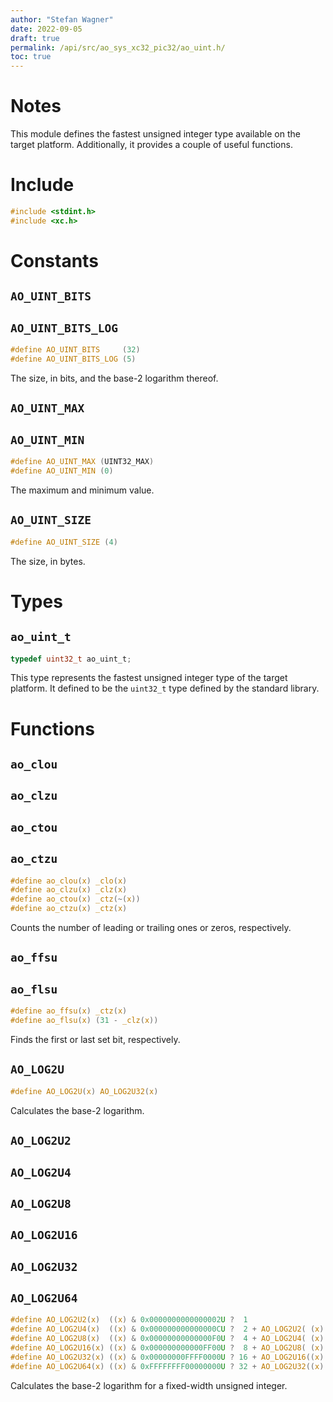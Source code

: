 ```yaml
---
author: "Stefan Wagner"
date: 2022-09-05
draft: true
permalink: /api/src/ao_sys_xc32_pic32/ao_uint.h/
toc: true
---
```


# Notes

This module defines the fastest unsigned integer type available on the target platform. Additionally, it provides a couple of useful functions.

# Include

```c
#include <stdint.h>
#include <xc.h>
```

# Constants

## `AO_UINT_BITS`
## `AO_UINT_BITS_LOG`

```c
#define AO_UINT_BITS     (32)
#define AO_UINT_BITS_LOG (5)
```

The size, in bits, and the base-2 logarithm thereof.

## `AO_UINT_MAX`
## `AO_UINT_MIN`

```c
#define AO_UINT_MAX (UINT32_MAX)
#define AO_UINT_MIN (0)
```

The maximum and minimum value.

## `AO_UINT_SIZE`

```c
#define AO_UINT_SIZE (4)
```

The size, in bytes.

# Types

## `ao_uint_t`

```c
typedef uint32_t ao_uint_t;
```

This type represents the fastest unsigned integer type of the target platform. It defined to be the `uint32_t` type defined by the standard library.

# Functions

## `ao_clou`
## `ao_clzu`
## `ao_ctou`
## `ao_ctzu`

```c
#define ao_clou(x) _clo(x)
#define ao_clzu(x) _clz(x)
#define ao_ctou(x) _ctz(~(x))
#define ao_ctzu(x) _ctz(x)
```

Counts the number of leading or trailing ones or zeros, respectively.

## `ao_ffsu`
## `ao_flsu`

```c
#define ao_ffsu(x) _ctz(x)
#define ao_flsu(x) (31 - _clz(x))
```

Finds the first or last set bit, respectively.

## `AO_LOG2U`

```c
#define AO_LOG2U(x) AO_LOG2U32(x)
```

Calculates the base-2 logarithm.

## `AO_LOG2U2`
## `AO_LOG2U4`
## `AO_LOG2U8`
## `AO_LOG2U16`
## `AO_LOG2U32`
## `AO_LOG2U64`

```c
#define AO_LOG2U2(x)  ((x) & 0x0000000000000002U ?  1                         : 0            )
#define AO_LOG2U4(x)  ((x) & 0x000000000000000CU ?  2 + AO_LOG2U2( (x) >>  2) : AO_LOG2U2(x) )
#define AO_LOG2U8(x)  ((x) & 0x00000000000000F0U ?  4 + AO_LOG2U4( (x) >>  4) : AO_LOG2U4(x) )
#define AO_LOG2U16(x) ((x) & 0x000000000000FF00U ?  8 + AO_LOG2U8( (x) >>  8) : AO_LOG2U8(x) )
#define AO_LOG2U32(x) ((x) & 0x00000000FFFF0000U ? 16 + AO_LOG2U16((x) >> 16) : AO_LOG2U16(x))
#define AO_LOG2U64(x) ((x) & 0xFFFFFFFF00000000U ? 32 + AO_LOG2U32((x) >> 32) : AO_LOG2U32(x))
```

Calculates the base-2 logarithm for a fixed-width unsigned integer.
